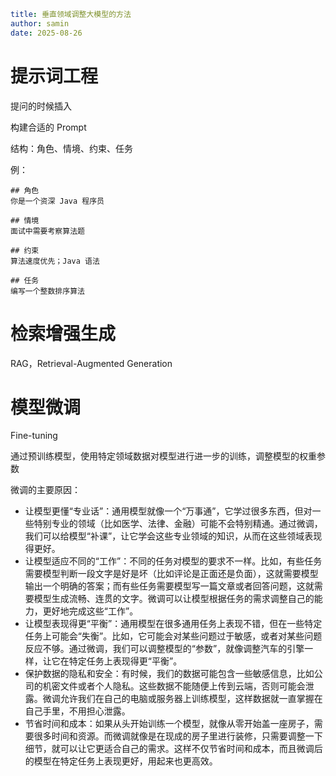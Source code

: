 ```yaml
title: 垂直领域调整大模型的方法
author: samin
date: 2025-08-26
```

# 提示词工程

提问的时候插入

构建合适的 Prompt

结构：角色、情境、约束、任务

例：
```text
## 角色
你是一个资深 Java 程序员

## 情境
面试中需要考察算法题

## 约束
算法速度优先；Java 语法

## 任务
编写一个整数排序算法
```

# 检索增强生成

RAG，Retrieval-Augmented Generation

# 模型微调

Fine-tuning

通过预训练模型，使用特定领域数据对模型进行进一步的训练，调整模型的权重参数

微调的主要原因：

- 让模型更懂“专业话”：通用模型就像一个“万事通”，它学过很多东西，但对一些特别专业的领域（比如医学、法律、金融）可能不会特别精通。通过微调，我们可以给模型“补课”，让它学会这些专业领域的知识，从而在这些领域表现得更好。
- 让模型适应不同的“工作”：不同的任务对模型的要求不一样。比如，有些任务需要模型判断一段文字是好是坏（比如评论是正面还是负面），这就需要模型输出一个明确的答案；而有些任务需要模型写一篇文章或者回答问题，这就需要模型生成流畅、连贯的文字。微调可以让模型根据任务的需求调整自己的能力，更好地完成这些“工作”。
- 让模型表现得更“平衡”：通用模型在很多通用任务上表现不错，但在一些特定任务上可能会“失衡”。比如，它可能会对某些问题过于敏感，或者对某些问题反应不够。通过微调，我们可以调整模型的“参数”，就像调整汽车的引擎一样，让它在特定任务上表现得更“平衡”。
- 保护数据的隐私和安全：有时候，我们的数据可能包含一些敏感信息，比如公司的机密文件或者个人隐私。这些数据不能随便上传到云端，否则可能会泄露。微调允许我们在自己的电脑或服务器上训练模型，这样数据就一直掌握在自己手里，不用担心泄露。
- 节省时间和成本：如果从头开始训练一个模型，就像从零开始盖一座房子，需要很多时间和资源。而微调就像是在现成的房子里进行装修，只需要调整一下细节，就可以让它更适合自己的需求。这样不仅节省时间和成本，而且微调后的模型在特定任务上表现更好，用起来也更高效。
